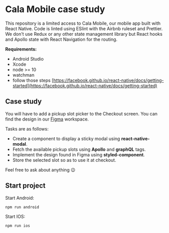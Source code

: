 # Cala Mobile case study

This repository is a limited access to Cala Mobile, our mobile app built with React Native. Code is linted using ESlint with the Airbnb ruleset and Prettier. We don't use Redux or any other state management library but React hooks and Apollo state with React Navigation for the routing.

**Requirements:**

- Android Studio
- Xcode
- node >= 10
- watchman
- follow those steps [https://facebook.github.io/react-native/docs/getting-started](https://facebook.github.io/react-native/docs/getting-started)

## Case study

You will have to add a pickup slot picker to the Checkout screen. You can find the design in our [Figma](https://www.figma.com/file/F5JIBuGkuNkBvrvYdU8cmC/Software-case-study?node-id=0%3A1) workspace.

Tasks are as follows:

- Create a component to display a sticky modal using **react-native-modal**.
- Fetch the available pickup slots using **Apollo** and **graphQL** tags.
- Implement the design found in Figma using **styled-component**.
- Store the selected slot so as to use it at checkout.

Feel free to ask about anything 😉

## Start project

Start Android:

```bash
npm run android
```

Start IOS:

```bash
npm run ios
```
